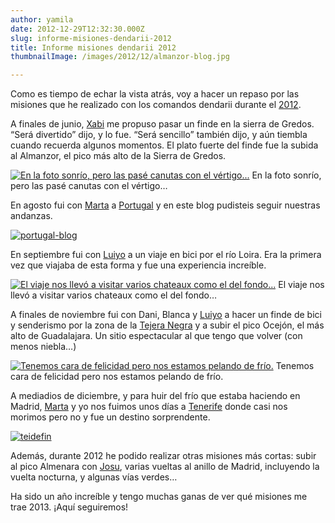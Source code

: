 ```yaml
---
author: yamila
date: 2012-12-29T12:32:30.000Z
slug: informe-misiones-dendarii-2012
title: Informe misiones dendarii 2012
thumbnailImage: /images/2012/12/almanzor-blog.jpg

---
```



Como es tiempo de echar la vista atrás, voy a hacer un repaso por las misiones que he realizado con los comandos dendarii durante el [2012](http:/dendarii.es/category/2012/).

A finales de junio, [Xabi](http:/xabimoon.blogspot.com.es/) me propuso pasar un finde en la sierra de Gredos. “Será divertido” dijo, y lo fue. “Será sencillo” también dijo, y aún tiembla cuando recuerda algunos momentos. El plato fuerte del finde fue la subida al Almanzor, el pico más alto de la Sierra de Gredos.

[![En la foto sonrío, pero las pasé canutas con el vértigo...](/images/2012/12/almanzor-blog.jpg#small)](/images/2012/12/almanzor-blog.jpg#full)
En la foto sonrío, pero las pasé canutas con el vértigo…

En agosto fui con [Marta](http:/twitter.com/nielisse) a [Portugal](http:/dendarii.es/tag/portugal/) y en este blog pudisteis seguir nuestras andanzas.

[![portugal-blog](/images/2012/12/portugal-blog.jpg#small)](/images/2012/12/portugal-blog.jpg#full)

En septiembre fui con [Luiyo](http:/twitter.com/luiyo) a un viaje en bici por el río Loira. Era la primera vez que viajaba de esta forma y fue una experiencia increíble.

[![El viaje nos llevó a visitar varios chateaux como el del fondo...](/images/2012/12/loira-blog.jpg#small)](/images/2012/12/loira-blog.jpg#full)
El viaje nos llevó a visitar varios chateaux como el del fondo…

A finales de noviembre fui con Dani, Blanca y [Luiyo](http:/twitter.com/luiyo) a hacer un finde de bici y senderismo por la zona de la [Tejera Negra](http:/dendarii.es/tag/guadalajara/) y a subir el pico Ocejón, el más alto de Guadalajara. Un sitio espectacular al que tengo que volver (con menos niebla…)

[![Tenemos cara de felicidad pero nos estamos pelando de frío.](/images/2012/11/p1040738-copy.jpg#small)](/images/2012/11/p1040738-copy.jpg#full)
Tenemos cara de felicidad pero nos estamos pelando de frío.

A mediadios de diciembre, y para huir del frío que estaba haciendo en Madrid, [Marta](http:/twitter.com/nielisse) y yo nos fuimos unos días a [Tenerife](http:/dendarii.es/tag/tenerife/) donde casi nos morimos pero no y fue un destino sorprendente.

[![teidefin](/images/2012/12/teidefin.jpg#small)](/images/2012/12/teidefin.jpg#full)

Además, durante 2012 he podido realizar otras misiones más cortas: subir al pico Almenara con [Josu](http:/twitter.com/eleder_), varias vueltas al anillo de Madrid, incluyendo la vuelta nocturna, y algunas vías verdes…

Ha sido un año increíble y tengo muchas ganas de ver qué misiones me trae 2013. ¡Aquí seguiremos!


